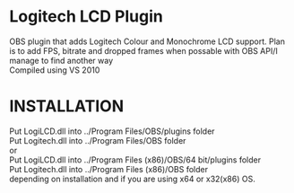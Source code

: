 Logitech LCD Plugin
===================
OBS plugin that adds Logitech Colour and Monochrome LCD support. Plan is to add FPS, bitrate and dropped frames when possable with OBS API/I manage to find another way  
Compiled using VS 2010  
  
INSTALLATION
============
Put LogiLCD.dll into ../Program Files/OBS/plugins folder  
Put Logitech.dll into ../Program Files/OBS folder  
or  
Put LogiLCD.dll into ../Program Files (x86)/OBS/64 bit/plugins folder  
Put Logitech.dll into ../Program Files (x86)/OBS folder  
depending on installation and if you are using x64 or x32(x86) OS.  

